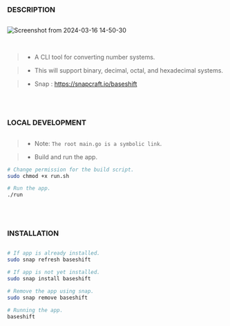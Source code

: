 ### DESCRIPTION
##

![Screenshot from 2024-03-16 14-50-30](https://github.com/kentlouisetonino/baseshift/assets/69438999/1e4c8bfb-59e8-46d2-8e48-02f9e06074f9)

<br />

> - A CLI tool for converting number systems.

> - This will support binary, decimal, octal, and hexadecimal systems.

> - Snap : https://snapcraft.io/baseshift

<br />
<br />



### LOCAL DEVELOPMENT
##
> - Note: `The root main.go is a symbolic link`.

> - Build and run the app.

```bash
# Change permission for the build script.
sudo chmod +x run.sh

# Run the app.
./run
```

<br />
<br />



### INSTALLATION
##
```bash
# If app is already installed.
sudo snap refresh baseshift

# If app is not yet installed.
sudo snap install baseshift

# Remove the app using snap.
sudo snap remove baseshift

# Running the app.
baseshift
```
